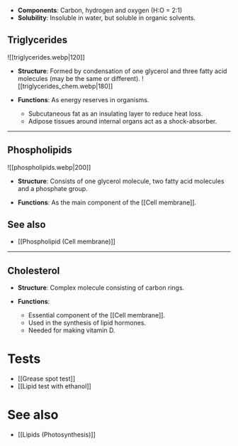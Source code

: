 - **Components**: Carbon, hydrogen and oxygen (H:O = 2:1)
- **Solubility**: Insoluble in water, but soluble in organic solvents.

## Triglycerides
![[triglycerides.webp|120]] 
- **Structure**:
  Formed by condensation of one glycerol and three fatty acid molecules (may be the same or different).
  ![[triglycerides_chem.webp|180]]

- **Functions**: As energy reserves in organisms.
	- <span class="hi-blue">Subcutaneous fat</span> as an <span class="hi-green">insulating layer</span> to reduce heat loss.
	- <span class="hi-blue">Adipose tissues</span> around internal organs act as a <span class="hi-green">shock-absorber</span>.


<hr>

## Phospholipids
![[phospholipids.webp|200]]
- **Structure**:
  Consists of one glycerol molecule, two fatty acid molecules and a phosphate group.

- **Functions**:
  As the main component of the [[Cell membrane]].

## See also
- [[Phospholipid (Cell membrane)]]


<hr>

## Cholesterol
- **Structure**:
  Complex molecule consisting of carbon rings.

- **Functions**:
	- Essential component of the [[Cell membrane]].
	- Used in the synthesis of lipid hormones.
	- Needed for making vitamin D.

# Tests
- [[Grease spot test]]
- [[Lipid test with ethanol]]

# See also
- [[Lipids (Photosynthesis)]]